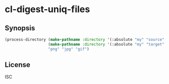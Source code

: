 # cl-digest-uniq-files

## Synopsis

```lisp
(process-directory (make-pathname :directory '(:absolute "my" "source" "dir"))
                   (make-pathname :directory '(:absolute "my" "target" "dir"))
                   "png" "jpg" "gif")
```

## License

ISC
